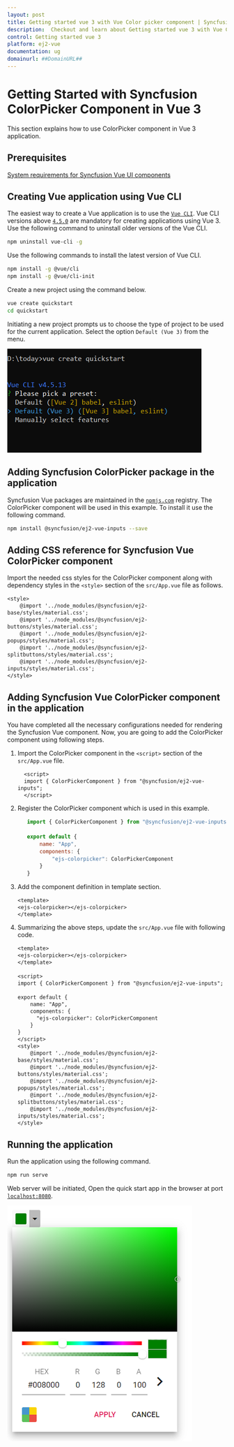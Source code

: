 ```yaml
---
layout: post
title: Getting started vue 3 with Vue Color picker component | Syncfusion
description:  Checkout and learn about Getting started vue 3 with Vue Color picker component of Syncfusion Essential JS 2 and more details.
control: Getting started vue 3 
platform: ej2-vue
documentation: ug
domainurl: ##DomainURL##
---
```


# Getting Started with Syncfusion ColorPicker Component in Vue 3

This section explains how to use ColorPicker component in Vue 3 application.

## Prerequisites

[System requirements for Syncfusion Vue UI components](https://ej2.syncfusion.com/vue/documentation/system-requirements/)

## Creating Vue application using Vue CLI

The easiest way to create a Vue application is to use the [`Vue CLI`](https://github.com/vuejs/vue-cli). Vue CLI versions above [`4.5.0`](https://v3.vuejs.org/guide/migration/introduction.html#vue-cli) are mandatory for creating applications using Vue 3. Use the following command to uninstall older versions of the Vue CLI.

```bash
npm uninstall vue-cli -g
```

Use the following commands to install the latest version of Vue CLI.

```bash
npm install -g @vue/cli
npm install -g @vue/cli-init
```

Create a new project using the command below.

```bash
vue create quickstart
cd quickstart
```

Initiating a new project prompts us to choose the type of project to be used for the current application. Select the option `Default (Vue 3)` from the menu.

![Reference](./images/vue3-terminal.png)

## Adding Syncfusion ColorPicker package in the application

Syncfusion Vue packages are maintained in the [`npmjs.com`](https://www.npmjs.com/~syncfusionorg) registry.
The ColorPicker component will be used in this example. To install it use the following command.

```bash
npm install @syncfusion/ej2-vue-inputs --save
```

## Adding CSS reference for Syncfusion Vue ColorPicker component

Import the needed css styles for the ColorPicker component along with dependency styles in the `<style>` section of the `src/App.vue` file as follows.

```
<style>
    @import '../node_modules/@syncfusion/ej2-base/styles/material.css';
    @import '../node_modules/@syncfusion/ej2-buttons/styles/material.css';
    @import '../node_modules/@syncfusion/ej2-popups/styles/material.css';
    @import '../node_modules/@syncfusion/ej2-splitbuttons/styles/material.css';
    @import '../node_modules/@syncfusion/ej2-inputs/styles/material.css';
</style>
```

## Adding Syncfusion Vue ColorPicker component in the application

You have completed all the necessary configurations needed  for rendering the Syncfusion Vue component. Now, you are going to add the ColorPicker component using following steps.

1. Import the ColorPicker component in the `<script>` section of the `src/App.vue` file.

    ```
      <script>
      import { ColorPickerComponent } from "@syncfusion/ej2-vue-inputs";
      </script>
    ```

2. Register the ColorPicker component which is used in this example.

     ```js
        import { ColorPickerComponent } from "@syncfusion/ej2-vue-inputs";

        export default {
            name: "App",
            components: {
                "ejs-colorpicker": ColorPickerComponent
            }
        }
    ```

3. Add the component definition in template section.

    ```
    <template>
    <ejs-colorpicker></ejs-colorpicker>
    </template>
    ```

4. Summarizing the above steps, update the `src/App.vue` file with following code.

    ```
    <template>
    <ejs-colorpicker></ejs-colorpicker>
    </template>

    <script>
    import { ColorPickerComponent } from "@syncfusion/ej2-vue-inputs";

    export default {
        name: "App",
        components: {
          "ejs-colorpicker": ColorPickerComponent
        }
    }
    </script>
    <style>
        @import '../node_modules/@syncfusion/ej2-base/styles/material.css';
        @import '../node_modules/@syncfusion/ej2-buttons/styles/material.css';
        @import '../node_modules/@syncfusion/ej2-popups/styles/material.css';
        @import '../node_modules/@syncfusion/ej2-splitbuttons/styles/material.css';
        @import '../node_modules/@syncfusion/ej2-inputs/styles/material.css';
    </style>
    ```

## Running the application

Run the application using the following command.

```bash
npm run serve
```

Web server will be initiated, Open the quick start app in the browser at port [`localhost:8080`](http://localhost:8080/).

![Output](./images/vue3-colorPicker.PNG)